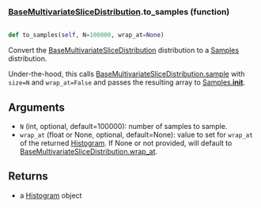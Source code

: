 ### [BaseMultivariateSliceDistribution](BaseMultivariateSliceDistribution.md).to_samples (function)


```py

def to_samples(self, N=100000, wrap_at=None)

```



Convert the [BaseMultivariateSliceDistribution](BaseMultivariateSliceDistribution.md) distribution to a [Samples](Samples.md) distribution.

Under-the-hood, this calls [BaseMultivariateSliceDistribution.sample](BaseMultivariateSliceDistribution.sample.md) with `size=N` and `wrap_at=False`
and passes the resulting array to [Samples.__init__](Samples.__init__.md).

Arguments
-----------
* `N` (int, optional, default=100000): number of samples to sample.
* `wrap_at` (float or None, optional, default=None): value to set for
    `wrap_at` of the returned [Histogram](Histogram.md).  If None or not provided,
    will default to [BaseMultivariateSliceDistribution.wrap_at](BaseMultivariateSliceDistribution.wrap_at.md).

Returns
--------
* a [Histogram](Histogram.md) object


